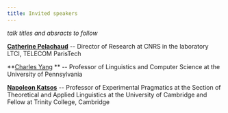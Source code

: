```yaml
---
title: Invited speakers
---
```


_talk titles and absracts to follow_

**[Catherine Pelachaud](http://chronos.isir.upmc.fr/~pelachaud/)** -- Director of Research at CNRS in the laboratory LTCI, TELECOM ParisTech


**[Charles Yang](https://www.ling.upenn.edu/~ycharles/) ** -- Professor of Linguistics and Computer Science at the University of Pennsylvania


**[Napoleon Katsos](https://sites.google.com/site/napoleonkatsos/home)** -- Professor of Experimental Pragmatics at the Section of Theoretical and Applied Linguistics at the University of Cambridge and Fellow at Trinity College, Cambridge
